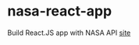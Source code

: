 # nasa-react-app
Build React.JS app with NASA API
[site](https://fayez-apod-nasa-react.netlify.app/)
